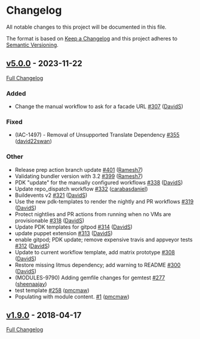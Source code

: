 <!-- markdownlint-disable MD024 -->
# Changelog

All notable changes to this project will be documented in this file.

The format is based on [Keep a Changelog](http://keepachangelog.com/en/1.0.0/) and this project adheres to [Semantic Versioning](http://semver.org).

## [v5.0.0](https://github.com/puppetlabs/puppetlabs-testing/tree/v5.0.0) - 2023-11-22

[Full Changelog](https://github.com/puppetlabs/puppetlabs-testing/compare/v1.9.0...v5.0.0)

### Added

- Change the manual workflow to ask for a facade URL [#307](https://github.com/puppetlabs/puppetlabs-testing/pull/307) ([DavidS](https://github.com/DavidS))

### Fixed

- (IAC-1497) - Removal of Unsupported Translate Dependency [#355](https://github.com/puppetlabs/puppetlabs-testing/pull/355) ([david22swan](https://github.com/david22swan))

### Other

- Release prep action branch update [#401](https://github.com/puppetlabs/puppetlabs-testing/pull/401) ([Ramesh7](https://github.com/Ramesh7))
- Validating bundler version with 3.2 [#399](https://github.com/puppetlabs/puppetlabs-testing/pull/399) ([Ramesh7](https://github.com/Ramesh7))
- PDK "update" for the manually configured workflows [#338](https://github.com/puppetlabs/puppetlabs-testing/pull/338) ([DavidS](https://github.com/DavidS))
- Update repo_dispatch workflow [#332](https://github.com/puppetlabs/puppetlabs-testing/pull/332) ([carabasdaniel](https://github.com/carabasdaniel))
- Buildevents v2 [#321](https://github.com/puppetlabs/puppetlabs-testing/pull/321) ([DavidS](https://github.com/DavidS))
- Use the new pdk-templates to render the nightly and PR workflows [#319](https://github.com/puppetlabs/puppetlabs-testing/pull/319) ([DavidS](https://github.com/DavidS))
- Protect nightlies and PR actions from running when no VMs are provisionable [#318](https://github.com/puppetlabs/puppetlabs-testing/pull/318) ([DavidS](https://github.com/DavidS))
- Update PDK templates for gitpod [#314](https://github.com/puppetlabs/puppetlabs-testing/pull/314) ([DavidS](https://github.com/DavidS))
- update puppet extension [#313](https://github.com/puppetlabs/puppetlabs-testing/pull/313) ([DavidS](https://github.com/DavidS))
- enable gitpod; PDK update; remove expensive travis and appveyor tests [#312](https://github.com/puppetlabs/puppetlabs-testing/pull/312) ([DavidS](https://github.com/DavidS))
- Update to current workflow template, add matrix prototype [#308](https://github.com/puppetlabs/puppetlabs-testing/pull/308) ([DavidS](https://github.com/DavidS))
- Restore missing litmus dependency; add warning to README [#300](https://github.com/puppetlabs/puppetlabs-testing/pull/300) ([DavidS](https://github.com/DavidS))
- (MODULES-9790) Adding gemfile changes for gemtest [#277](https://github.com/puppetlabs/puppetlabs-testing/pull/277) ([sheenaajay](https://github.com/sheenaajay))
- test template [#258](https://github.com/puppetlabs/puppetlabs-testing/pull/258) ([pmcmaw](https://github.com/pmcmaw))
- Populating with module content.  [#1](https://github.com/puppetlabs/puppetlabs-testing/pull/1) ([pmcmaw](https://github.com/pmcmaw))

## [v1.9.0](https://github.com/puppetlabs/puppetlabs-testing/tree/v1.9.0) - 2018-04-17

[Full Changelog](https://github.com/puppetlabs/puppetlabs-testing/compare/457e67729c48d1abafafc65933c017cccd565401...v1.9.0)
